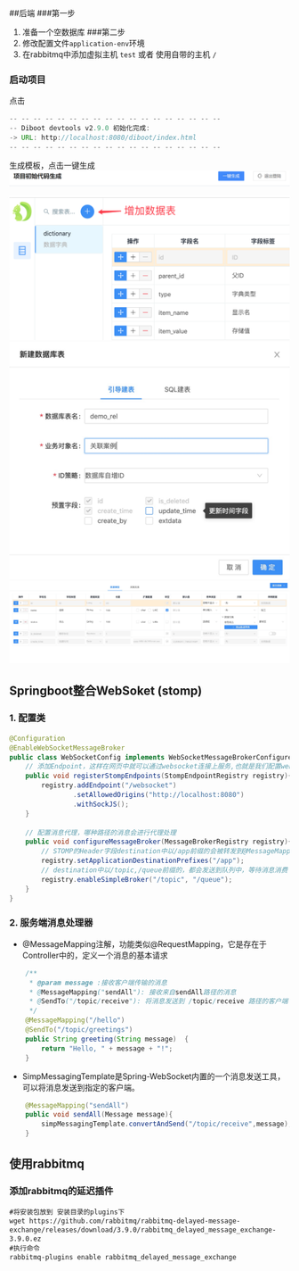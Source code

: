
##后端
###第一步
1. 准备一个空数据库
###第二步
1. 修改配置文件`application-env`环境
2. 在rabbitmq中添加虚拟主机 `test` 或者 使用自带的主机 `/`
### 启动项目
点击 
```java
-- -- -- -- -- -- -- -- -- -- -- -- -- -- -- -- -- --
-- Diboot devtools v2.9.0 初始化完成: 
-> URL: http://localhost:8080/diboot/index.html
-- -- -- -- -- -- -- -- -- -- -- -- -- -- -- -- -- --
```
生成模板，点击一键生成
![img_3.png](img_3.png)

![img.png](img.png)
![img_1.png](img_1.png)
![img_2.png](img_2.png)
## Springboot整合WebSoket (stomp)

### 1. 配置类

```java
@Configuration
@EnableWebSocketMessageBroker
public class WebSocketConfig implements WebSocketMessageBrokerConfigurer{
    // 添加Endpoint，这样在网页中就可以通过websocket连接上服务,也就是我们配置websocket的服务地址,并且可以指定是否使用socketjs
    public void registerStompEndpoints(StompEndpointRegistry registry){
        registry.addEndpoint("/websocket")
                .setAllowedOrigins("http://localhost:8080")
                .withSockJS();
    }
    
    // 配置消息代理，哪种路径的消息会进行代理处理
    public void configureMessageBroker(MessageBrokerRegistry registry){
        // STOMP的Header字段destination中以/app前缀的会被转发到@MessageMapping中处理
        registry.setApplicationDestinationPrefixes("/app");
        // destination中以/topic,/queue前缀的，都会发送到队列中，等待消息消费
        registry.enableSimpleBroker("/topic", "/queue");
    }
}
```

### 2. 服务端消息处理器

- @MessageMapping注解，功能类似@RequestMapping，它是存在于Controller中的，定义一个消息的基本请求

```java
    /**
     * @param message :接收客户端传输的消息
     * @MessageMapping("sendAll"): 接收来自sendAll路径的消息
     * @SendTo("/topic/receive"): 将消息发送到 /topic/receive 路径的客户端
     */
    @MessageMapping("/hello")
    @SendTo("/topic/greetings")
    public String greeting(String message)  {
        return "Hello, " + message + "!";
    }
```

- SimpMessagingTemplate是Spring-WebSocket内置的一个消息发送工具，可以将消息发送到指定的客户端。

```java
    @MessageMapping("sendAll")
    public void sendAll(Message message){
        simpMessagingTemplate.convertAndSend("/topic/receive",message);
    }
```
## 使用rabbitmq
### 添加rabbitmq的延迟插件
```shell
#将安装包放到 安装目录的plugins下
wget https://github.com/rabbitmq/rabbitmq-delayed-message-exchange/releases/download/3.9.0/rabbitmq_delayed_message_exchange-3.9.0.ez
#执行命令
rabbitmq-plugins enable rabbitmq_delayed_message_exchange
```